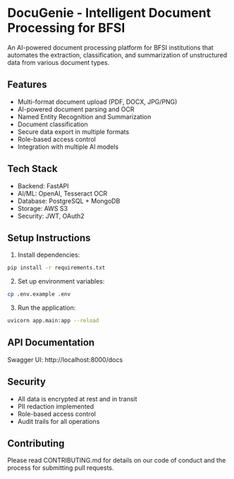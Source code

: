 # DocuGenie - Intelligent Document Processing for BFSI

An AI-powered document processing platform for BFSI institutions that automates the extraction, classification, and summarization of unstructured data from various document types.

## Features

- Multi-format document upload (PDF, DOCX, JPG/PNG)
- AI-powered document parsing and OCR
- Named Entity Recognition and Summarization
- Document classification
- Secure data export in multiple formats
- Role-based access control
- Integration with multiple AI models

## Tech Stack

- Backend: FastAPI
- AI/ML: OpenAI, Tesseract OCR
- Database: PostgreSQL + MongoDB
- Storage: AWS S3
- Security: JWT, OAuth2

## Setup Instructions

1. Install dependencies:
```bash
pip install -r requirements.txt
```

2. Set up environment variables:
```bash
cp .env.example .env
```

3. Run the application:
```bash
uvicorn app.main:app --reload
```

## API Documentation

Swagger UI: http://localhost:8000/docs

## Security

- All data is encrypted at rest and in transit
- PII redaction implemented
- Role-based access control
- Audit trails for all operations

## Contributing

Please read CONTRIBUTING.md for details on our code of conduct and the process for submitting pull requests.

